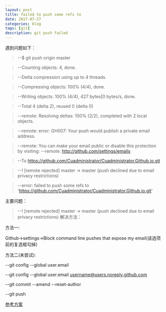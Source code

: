 ```yaml
---
layout: post
title: failed to push some refs to
date: 2017-07-27
categories: blog
tags: [git]
description: git push failed
---
```


遇到问题如下：

>--$ git push origin master</br>

>--Counting objects: 4, done.

>--Delta compression using up to 4 threads.

>--Compressing objects: 100% (4/4), done.

>--Writing objects: 100% (4/4), 427 bytes|0 bytes/s, done.

>--Total 4 (delta 2), reused 0 (delta 0)

>--remote: Resolving deltas: 100% (2/2), completed with 2 local objects.

>--remote: error: GH007: Your push would publish a private email address.

>--remote: You can make your email public or disable this protection by visiting:
>--remote: http://github.com/settings/emails

>--To https://github.com/Cuadministrator/Cuadministrator.Github.io.git

>--! [remote rejected] master -> master (push declined due to email privacy restrictions)

>--error: failed to push some refs to 'https://github.com/Cuadministrator/Cuadministrator.Github.io.git'

 主要问题：

>--! [remote rejected] master -> master (push declined due to email privacy restrictions)
 解决方法：

 方法一:

 Github->settings->Block command line pushes that expose my email(该选项前的复选框勾掉)

 方法二(未尝试):

 --git config --global user.email

 --git config --global user.email username@users.noreply.github.com

 --git commit --amend --reset-author

 --git push

 [参考方案](https://stackoverflow.com/questions/43378060/meaning-of-the-github-message-push-declined-due-to-email-privacy-restrictions)